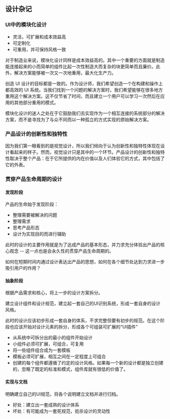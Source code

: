## 设计杂记

### UI中的模块化设计

- 灵活，可扩展和成本效益高
- 可定制化
- 可重用，并可保持风格一致

对于制造业来说，模块化设计同样是成本效益高的。其中一个重要的方面就是制造能连接起来的小而简单的组件比起一次性制造大而复杂的块更简单而且廉价。此外，解决方案能够被一次又一次地重用，最大化生产力。

创造 UI 设计的目标都是一致的。作为设计师，我们希望创造一个在构建和操作上都高效的 UI 系统。当我们找到一个问题的解决方案时，我们希望能够在很多地方重用这个解决方案。这不仅节省了时间，而且建立一个用户可以学习一次然后在应用的其他部分重用的模式。

模块化设计的迷人之处在于它鼓励我们去实现作为一个相互连接的系统部分的解决方案，而不是寻找为了与众不同而以一种孤立的方式实现的原始解决方案。

### 产品设计的创新性和独特性

因为我们第一眼看到的是视觉设计，所以我们倾向于认为创新性和独特性体现在设计看起来的样子。然而，视觉设计只是其中的一个环节。产品设计的创新性和独特性取决于整个产品：在于它所提供的内在价值以及人们体验它的方式，其中包括了它的外表。

### 贯穿产品生命周期的设计

#### 发现阶段

产品的生命始于发现阶段：

- 整理需要被解决的问题
- 整理需求
- 思考产品形态
- 设计为实现目的而进行辅助

此时的设计的主要作用就是为了达成产品的基本形态，并力求充分体验出产品的核心观念 -- 这一点也是会永久性的贯穿产品生命周期的。

如何在短期时间内通过设计表达出产品的思想，如何在各个细节处达到力求进一步吸引用户的作用？

#### 抽象阶段

根据产品需求和核心，将上一步的设计方案拆分。

建立设计组件和设计规范，建立起一套自己的UI识别系统，形成一套自身的设计风格。

此时的设计应该初步形成一套自身的体系，不求完整但要有初步的规范。在这个阶段也应该开始对设计元素的拆分，形成各个可组装可扩展的“UI插件”

- 从系统中可拆分出的最小的组件开始设计
- 小组件必须可扩展，可组合，可复用
- 将一些组件组合成为一套模板
- 模板必须可扩展，相互之间在一定程度上可组合
- 创建的每个组件都遵循了约定的设计风格。如果每一个新的设计都是独立创建的，忽略了既定的标准和模式，组件库就有很低的价值了。

#### 实现与文档

明确建立自己的UI规范，将各个说明建立文档并进行归档。

- 好处：建立出一套成熟的设计体系
- 坏处：有可能成为一套死规范，扼杀设计的灵动性